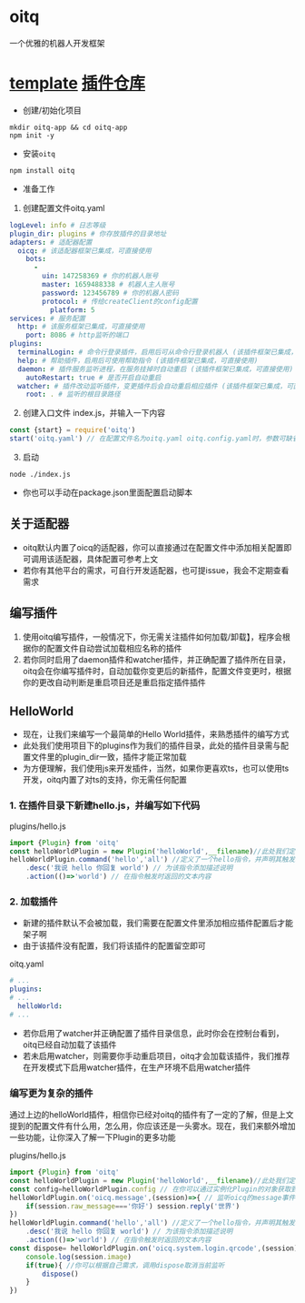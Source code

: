 # oitq
 一个优雅的机器人开发框架
# [template](https://github.com/oitq/app/tree/v3) [插件仓库](https://github.com/oitq/packages)
- 创建/初始化项目
```shell
mkdir oitq-app && cd oitq-app
npm init -y
```
- 安装`oitq`
```shell
npm install oitq
```
- 准备工作
1. 创建配置文件oitq.yaml
```yaml
logLevel: info # 日志等级
plugin_dir: plugins # 你存放插件的目录地址
adapters: # 适配器配置
  oicq: # 该适配器框架已集成，可直接使用
    bots:
      -
        uin: 147258369 # 你的机器人账号
        master: 1659488338 # 机器人主人账号
        password: 123456789 # 你的机器人密码
        protocol: # 传给createClient的config配置
          platform: 5
services: # 服务配置
  http: # 该服务框架已集成，可直接使用
    port: 8086 # http监听的端口
plugins:
  terminalLogin: # 命令行登录插件，启用后可从命令行登录机器人 (该插件框架已集成，可直接使用)
  help: # 帮助插件，启用后可使用帮助指令 (该插件框架已集成，可直接使用)
  daemon: # 插件服务监听进程，在服务挂掉时自动重启 (该插件框架已集成，可直接使用)
    autoRestart: true # 是否开启自动重启
  watcher: # 插件改动监听插件，变更插件后会自动重启相应插件 (该插件框架已集成，可直接使用)
    root: . # 监听的根目录路径
```
2. 创建入口文件 index.js，并输入一下内容
```javascript
const {start} = require('oitq')
start('oitq.yaml') // 在配置文件名为oitq.yaml oitq.config.yaml时，参数可缺省
```
3. 启动
```shell
node ./index.js
```
- 你也可以手动在package.json里面配置启动脚本
## 关于适配器
- oitq默认内置了oicq的适配器，你可以直接通过在配置文件中添加相关配置即可调用该适配器，具体配置可参考上文
- 若你有其他平台的需求，可自行开发适配器，也可提issue，我会不定期查看需求
## 编写插件
1. 使用oitq编写插件，一般情况下，你无需关注插件如何加载/卸载】，程序会根据你的配置文件自动尝试加载相应名称的插件
2. 若你同时启用了daemon插件和watcher插件，并正确配置了插件所在目录，oitq会在你编写插件时，自动加载你变更后的新插件，配置文件变更时，根据你的更改自动判断是重启项目还是重启指定插件插件
## HelloWorld
- 现在，让我们来编写一个最简单的Hello World插件，来熟悉插件的编写方式
- 此处我们使用项目下的plugins作为我们的插件目录，此处的插件目录需与配置文件里的plugin_dir一致，插件才能正常加载
- 为方便理解，我们使用js来开发插件，当然，如果你更喜欢ts，也可以使用ts开发，oitq内置了对ts的支持，你无需任何配置
### 1. 在插件目录下新建hello.js，并编写如下代码
plugins/hello.js
```javascript
import {Plugin} from 'oitq'
const helloWorldPlugin = new Plugin('helloWorld',__filename)//此处我们定义了一个名为helloWorld的插件，并声明了其所在的文件路径为__filename
helloWorldPlugin.command('hello','all') //定义了一个hello指令，并声明其触发环境为all(即所有收到的消息)
    .desc('我说 hello 你回复 world') // 为该指令添加描述说明
    .action(()=>'world') // 在指令触发时返回的文本内容
```

### 2. 加载插件

- 新建的插件默认不会被加载，我们需要在配置文件里添加相应插件配置后才能架子啊
- 由于该插件没有配置，我们将该插件的配置留空即可

oitq.yaml
```yaml
# ...
plugins:
# ...
  helloWorld:
# ...
```
- 若你启用了watcher并正确配置了插件目录信息，此时你会在控制台看到，oitq已经自动加载了该插件
- 若未启用watcher，则需要你手动重启项目，oitq才会加载该插件，我们推荐在开发模式下启用watcher插件，在生产环境不启用watcher插件
### 编写更为复杂的插件
通过上边的helloWorld插件，相信你已经对oitq的插件有了一定的了解，但是上文提到的配置文件有什么用，怎么用，你应该还是一头雾水。现在，我们来额外增加一些功能，让你深入了解一下Plugin的更多功能

plugins/hello.js
```javascript
import {Plugin} from 'oitq'
const helloWorldPlugin = new Plugin('helloWorld',__filename)//此处我们定义了一个名为helloWorld的插件，并声明了其所在的文件路径为__filename
const config=helloWorldPlugin.config // 在你可以通过实例化Plugin的对象获取到该插件的配置
helloWorldPlugin.on('oicq.message',(session)=>{ // 监听oicq的message事件，oicq适配器对oicq的数据做了封装，将所有事件的参数封装为统一的session
    if(session.raw_message==='你好') session.reply('世界')
})
helloWorldPlugin.command('hello','all') //定义了一个hello指令，并声明其触发环境为all(即所有收到的消息)
    .desc('我说 hello 你回复 world') // 为该指令添加描述说明
    .action(()=>'world') // 在指令触发时返回的文本内容
const dispose= helloWorldPlugin.on('oicq.system.login.qrcode',(session)=>{ // oitq对底层事件传输做了封装，on方法会返回一个取消当前监听的回调函数
    console.log(session.image)
    if(true){ //你可以根据自己需求，调用dispose取消当前监听
        dispose()
    }
})

```